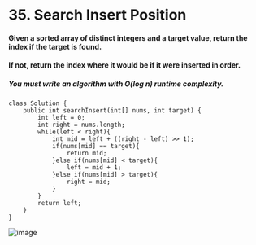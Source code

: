 # 35. Search Insert Position

#### Given a sorted array of distinct integers and a target value, return the index if the target is found.
#### If not, return the index where it would be if it were inserted in order.

##### You must write an algorithm with O(log n) runtime complexity.

```
class Solution {
    public int searchInsert(int[] nums, int target) {
        int left = 0;
        int right = nums.length;
        while(left < right){
            int mid = left + ((right - left) >> 1);
            if(nums[mid] == target){
                return mid;
            }else if(nums[mid] < target){
                left = mid + 1;
            }else if(nums[mid] > target){
                right = mid;
            }
        }
        return left;
    }
}
```

![image](https://user-images.githubusercontent.com/97871497/184141190-4be11fdf-9db1-4f69-91c2-c4295e3c70e6.png)

